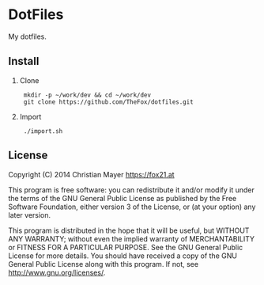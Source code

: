 # DotFiles

My dotfiles.

## Install

1. Clone
	
		mkdir -p ~/work/dev && cd ~/work/dev
		git clone https://github.com/TheFox/dotfiles.git

2. Import
	
		./import.sh
	
## License

Copyright (C) 2014 Christian Mayer <https://fox21.at>

This program is free software: you can redistribute it and/or modify it under the terms of the GNU General Public License as published by the Free Software Foundation, either version 3 of the License, or (at your option) any later version.

This program is distributed in the hope that it will be useful, but WITHOUT ANY WARRANTY; without even the implied warranty of MERCHANTABILITY or FITNESS FOR A PARTICULAR PURPOSE. See the GNU General Public License for more details. You should have received a copy of the GNU General Public License along with this program. If not, see <http://www.gnu.org/licenses/>.

